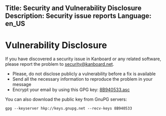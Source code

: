 Title: Security and Vulnerability Disclosure
Description: Security issue reports
Language: en_US
---

Vulnerability Disclosure
========================

If you have discovered a security issue in Kanboard or any related software, please report the problem to [security@kanboard.net](mailto:security@kanboard.net).

- Please, do not disclose publicly a vulnerability before a fix is available
- Send all the necessary information to reproduce the problem in your message
- Encrypt your email by using this GPG key: [8B940533.asc](/gpg/8B940533.asc)

You can also download the public key from GnuPG servers:

```
gpg --keyserver hkp://keys.gnupg.net --recv-keys 8B940533
```
